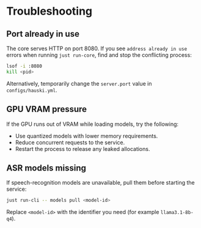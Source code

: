 # Troubleshooting

## Port already in use

The core serves HTTP on port 8080. If you see `address already in use` errors when running `just run-core`, find and stop the conflicting process:

```bash
lsof -i :8080
kill <pid>
```

Alternatively, temporarily change the `server.port` value in `configs/hauski.yml`.

## GPU VRAM pressure

If the GPU runs out of VRAM while loading models, try the following:

- Use quantized models with lower memory requirements.
- Reduce concurrent requests to the service.
- Restart the process to release any leaked allocations.

## ASR models missing

If speech-recognition models are unavailable, pull them before starting the service:

```bash
just run-cli -- models pull <model-id>
```

Replace `<model-id>` with the identifier you need (for example `llama3.1-8b-q4`).


